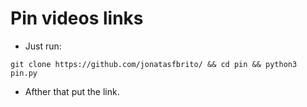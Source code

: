 # Pin videos links

- Just run:
```shell
git clone https://github.com/jonatasfbrito/ && cd pin && python3 pin.py
```
- Afther that put the link.
